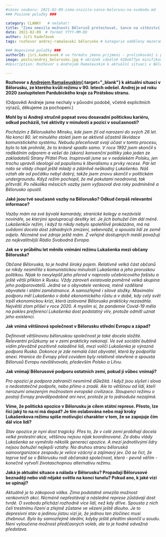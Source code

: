 ```yaml
---
#název souboru: 2021-02-09-zima-snizila-sance-belorusu-na-svobodu.md
### Povinné položky ###

category: CLANKY   # nešahat!
title: "Zima omezila možnosti Bělorusů protestovat, šance na vítězství jsou malé"
date: 2021-02-09  # formát YYYY-MM-DD
author: Jiří Kadeřávek
tags: rozhovor andrej-ramašeuski bělorusko # kategorie odděleny mezerami, např. volby zemědělství životní-prostředí piráti (viz https://jihomoravsky.pirati.cz/tags/)

### Nepovinné položky ###
authorId: jiri.kaderavek # ve formátu jmeno.prijmeni - prolinkování s profilem přes uid
image: posts/andrej_belorusko.jpg # obrázek ideálně 420x677px minifikovaný přes https://tinypng.com/
#description: Rozhovor s Andrejem Ramašeuskim k aktuální situaci v Bělorusku

---
```


**Rozhovor s [Andrejem Ramašeuskim](https://pardubicky.pirati.cz/lide/andrej-ramaseuski/){:target="_blank"} k aktuální situaci v Bělorusku, ze kterého kvůli režimu v 90. letech odešel. Andrej je od roku 2020 zastupitelem Pardubického kraje za Pirátskou stranu.**

(Odpovědi Andreje jsme nechaly v původní podobě, včetně explicitních výrazů, děkujeme za pochopení.)

**Mohl by si Andreji stručně popsat svou dosavadní politickou kariéru, odkud pocházíš, tvé aktivity v minulosti a pozici v současnosti?**

*Pocházím z Běloruského Minsku, kde jsem žil od narození do svých 26 let. Na konci 80. let minulého století jsem se aktivně účastnil likvidace komunistického systému. Nebudu přeceňovat svoji účast v tomto procesu, bylo to tak prohnilé, že to krásně spadlo samo. V roce 1992 jsem skončil s radikálním odporem a vešel do (skoro) konvenční politiky jako jeden ze zakladatelů Strany Přátel Piva. Inspirovali jsme se v nedalekém Polsku, jen trochu upravili ideologii od populismu k liberalismu s prvky recese. Pár let nato se vlády chopil ještě mladý a zdánlivě neškodný Lukašenko. Náš vztah ale od počátku nebyl dobrý, takže jsem znovu skončil v politickém undergroundu. Když režim pochopil, že mě pokutami neodrovná, tak přitvrdil. Po několika měsících vazby jsem vyfasoval dva roky podmíněně a Bělorusko opustil.*

**Jaké jsou tvé současné vazby na Bělorusko? Odkud čerpáš relevantní informace?**

*Vazby mám na své bývalé kamarády, stranické kolegy a nezávislé novináře, se kterými spolupracuji desítky let. Je jich bohužel čím dál méně. Lukašenkův režim, i když to nikdy nebylo spolehlivě prokázáno, má na svědomí docela dost záhadných zmizení, sebevražd, a spousta lidí ze země odjelo. Nicméně své zdroje ještě mám. Z veřejně dostupných médií považuji za nejkvalitnější Rádio Svobodná Evropa.*

**Jak se v průběhu let měnilo vnímání režimu Lukašenka mezi občany Běloruska?**

*Občané Běloruska, to je hodně široký pojem. Relativně velká část občanů se nikdy nesmířila s komunistickou minulostí Lukašenka a jeho proruskou politikou. Nijak to nevylepšil jeho přerod v naprosto učebnicového fašistu a ještě větší příklon k Rusku. Vždy zároveň existovala poměrně velká skupina jeho podporovatelů. Jedná se o obyvatele venkova, méně vzdělané obyvatele i státní zaměstnance. A samozřejmě i silové složky. Maximální podporu měl Lukašenko v době ekonomického růstu a v době, kdy celý svět trpěl ekonomickou krizí, která izolované Bělorusko prakticky nezasáhla. Největší zlom přišel v roce 2020. A myslim si, že pandemie Covid-19 měla na pokles preferencí Lukašenka dost podstatný vliv, protože odmítl uznat jeho existenci.*

**Jak vnímá většinová společnost v Bělorusku střední Evropu a západ?**

*Definovat většinovou běloruskou společnost je také docela složité. Relevantní průzkumy se v zemi prakticky nekonaji. Ve své sociální bublině vidím převážně pozitivně naladěné lidi, mezi voliči Lukašenka je výrazná podpora Ruska. Dokonce je zde nemalá část obyvatel, která by podpořila anexi. Hranice do Evropy před covidem byly relativně otevřené a spousta Bělorusů Evropu navštěvovalo, především Polsko a Litvu.*

**Jak vnímají Bělorusové podporu ostatních zemí, pokud ji vůbec vnímají?**

*Pro opozici je podpora zahraničí nesmírně důležitá. I když jsou slyšet i slova o nedostatečné podpoře, nebo přímo o zradě. Ale to většinou od lidí, kteří nerozumí omezeným možnostem evropské civilizace. Stoupenci režimu o postoji Evropy pravděpodobně ani neví, protože je to jednoduše nezajímá.*

**Víme, že politická opozice v Bělorusku je cílem státní represe. Přesto, lze říci jaký to na ní má dopad? Je tím oslabována nebo mají kroky Lukašenkova režimu spíše motivující charakter v tom, že se zapojuje čím dál více lidí?**

*Stav opozice je nyní dost tragický. Přes to, že v celé zemi probíhají docela velké protestní akce, většinou nejsou nijak koordinované. Za dobu vlády Lukašenka se vyměnilo několik generací opozice. A mezi jednotlivými lídry nejsou bohužel nejlepší vztahy. Na druhou stranu běloruská samoorganizace zespodu je velice vzácný a zajímavý jev. Dá se říct, že teprve teď se v Bělorusku rodí občanská společnost, která - pevně věřím - konečně vytvoří životaschopnou alternativu režimu.*

**Jaká je aktuální situace a nálada v Bělorusku? Propadají Bělorusové beznaději nebo vidí nějaké světlo na konci tunelu? Pokud ano, k jaké vizi se upínají?**

*Aktuálně je to zákopová válka. Zima podstatně omezila možnost venkovních akcí. Nicméně nepřestávají a následné represe zůstávají dost tvrdé. O svobodu přichází rozhodně více lidí, než kdy dříve. Spousta z nich čelí trestnímu řízení a zřejmě zůstane ve vězení ještě dlouho. Je to depresivní stav a jedinou jistou vizí je, že jednou ten zločinec musí zhebnout. Bylo by samozřejmě ideální, kdyby ještě předtím skončil u soudu. Není vyloučena možnost předčasných voleb, ale to je hodně odvažná představa.*
